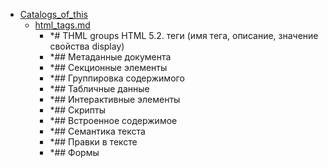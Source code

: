 - <a href = "F:\Node_projects\Node_Way\NBase\_Md\_Index\_HtmlCss\Containers\Intro_to_this\html5book.ru\Catalogs_of_this\cat.Catalogs_of_this\dir.Catalogs_of_this.md">Catalogs_of_this</a>
    - <a href = "F:\Node_projects\Node_Way\NBase\_Md\_Index\_HtmlCss\Containers\Intro_to_this\html5book.ru\Catalogs_of_this\html_tags.md">html_tags.md</a>
        - *# THML groups HTML 5.2. теги (имя тега, описание, значение свойства display)
        - *## Метаданные документа
        - *## Секционные элементы
        - *## Группировка содержимого
        - *## Табличные данные
        - *## Интерактивные элементы
        - *## Скрипты
        - *## Встроенное содержимое
        - *## Семантика текста
        - *## Правки в тексте
        - *## Формы
